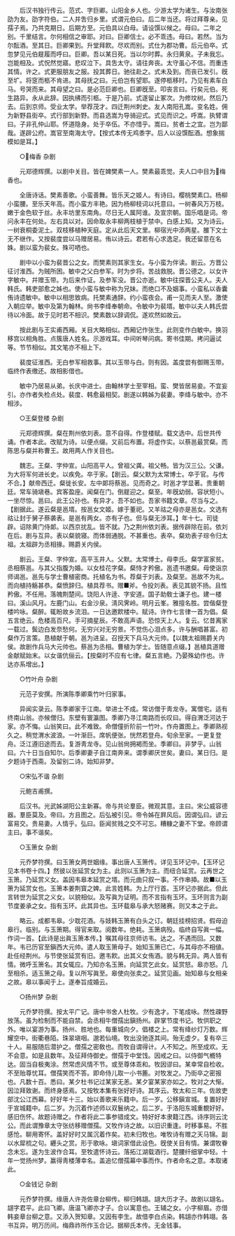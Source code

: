 <!-- { "loadSidebar": true } -->
　　后汉书独行传云。范式、字巨卿。山阳金乡人也。少游太学为诸生。与汝南张劭为友。劭字符伯。二人并吿归乡里。式谓元伯曰。后二年当还。将过拜尊亲。见孺子焉。乃共克期日。后期方至。元伯具以白母。请设馔以候之。母曰。二年之别。千里结言。尔何相信之审耶。对曰。巨卿信士。必不乖违。母曰。若然。当为尔酝酒。至其日。巨卿果到。升堂拜飮。尽欢而别。式仕为郡功曹。后元伯卒。式忽梦见元伯屣履而呼曰。巨卿。吾以某日死。当以尔时葬。永归黄泉。子未我忘。岂能相及。式怳然觉寤。悲叹泣下。具吿太守。请往奔丧。太守虽心不信。而重违其情。许之。式更服朋友之服。投其葬日。驰往赴之。式未及到。而丧已发引。旣至圹。将窆而柩不肯进。其母抚之曰。元伯岂有望耶。遂停柩移时。乃见有素车白马。号哭而来。其母望之曰。是必范巨卿也。巨卿旣至。叩丧言曰。行矣元伯。死生路异。永从此辞。因执绋而引柩。于是乃前。式遂留止冢次。为修坟树。然后乃去。后到京师。受业太学。举荐茂才。四迁荆州刺史。友人南阳孔嵩。变名姓。佣为新野县街卒。式行部到新野。而县选嵩为导骑迎式。式见而识之。呼嵩。执臂谓曰。子非孔仲山耶。怀道隐身。处于卒伍。不亦惜乎。嵩曰。贫者士之宜。岂为鄙哉。遂辟公府。嵩官至南海太守。【按式本传无鸡黍字。后人以设馔酝酒。想象揣模如是耳。】 

　　○梅香 杂剧 

　　元郑德辉撰。以剧中关目。皆在婢樊素一人。樊素最乖觉。夫人口中目为梅香也。 

　　全唐诗话。樊素善歌。小蛮善舞。皆乐天之姬人。有诗曰。樱桃樊素口。杨柳小蛮腰。至乐天年高。而小蛮方丰艳。因为杨柳枝词以托意曰。一树春风万万枝。嫩于金色软于丝。永丰坊里东南角。尽日无人属阿谁。及宣宗朝。国乐唱是词。帝问永丰在何处。左右具以对。因命取永丰柳两枝植于禁中。白感上知。又为诗云。一树衰桐委泥土。双枝移植种天庭。定从此后天文里。柳宿光中添两星。雒下文士无不继作。又按裴度尝以马赠居易。侑以诗云。君若有心求逸足。我还留意在名姝。剧以蛮为裴女。殊可哂也。 

　　剧中以小蛮为裴晋公之女。而樊素则其家生女。与小蛮为伴读。剧云。方晋公征讨淮西。为贼所困。敏中之父白参军。时为步将。苦战救脱。晋公德之。以女许字敏中。幷赠玉带。为后来作证。及参军没。晋公亦逝。敏中往探晋公夫人。夫人韩氏。韩吏部愈之姊也。使小蛮与敏中称为兄妹。而绝口不及姻事。小蛮私以香囊侑诗遗敏中。敏中以相思致病。托樊素通辞。约小蛮夜会。甫一见而夫人至。激使入朝应举。敏中及第为翰林。尙书李绛奉朝命。令敏中为裴壻。敏中以夫人韩氏尝待以冷面。故于见时若不相识。樊素数以辞调侃。遂欢然如故云。 

　　按此剧与王实甫西厢。关目大略相似。西厢记作张生。此则变作白敏中。换羽移宫以相角胜。点簇唐人姓名。示游戏耳。中间听琴问病。寄书佳期。拷问逼试等。节节相似。其文笔亦不相上下。 

　　裴度征淮西。无白参军相救事。其以玉带与白。则有因。盖度尝有御赐玉带。临终作表缴还。故相影借也。 

　　敏中乃居易从弟。长庆中进士。由翰林学士至宰相。蛮、樊皆居易妾。不宜妄引。亦作者失检点处。裴度、韩愈最相契。剧遂以韩姊为裴妻。李绛与敏中。亦不相涉。 

　　○王粲登楼 杂剧 

　　元郑德辉撰。粲在荆州依刘表。意不自得。作登楼赋。载文选中。后世共传诵。作者本此。改赋为诗。以便点缀。又前后布置。将虚作实。以蔡邕最赏粲。而陈思与粲并称曹王。故用两人作关目也。 

　　魏志。王粲、字仲宣。山阳高平人。曾祖父龚。祖父畅。皆为汉三公。父谦。为大将军何进长史。以疾免。卒于家。【剧云。粲父默为太常博士。卒于官。与传不合。】献帝西迁。粲徙长安。左中郞将蔡邕。见而奇之。时邕才学显著。贵重朝廷。常车骑塡巷。宾客盈座。闻粲在门。倒屣迎之。粲至。年旣幼弱。容状短小。一坐尽惊。邕曰。此王公孙也。有异才。吾不如也。吾家书籍文章。尽当与之。【剧据此。遂云粲是邕壻。按邕女文姬。嫁于董祀。又羊祜之母亦是邕女。文选有祜让封于舅子蔡袭表。是邕有两女。亦有子也。但与粲无渉耳。】年十七。司徒辟。诏除黄门侍郞。以西京扰乱。皆不就。乃之荆州依刘表。据传辟除在前。依刘在后。剧与互异。表以粲貌寝。而体弱通脱。不甚重也。表卒。粲劝表子琮令归太祖。太祖辟为丞相掾。赐爵关内侯。 

　　剧云。王粲、字仲宣。高平玉井人。父默。太常博士。母李氏。粲学富家贫。丞相蔡邕。与其父指腹为婚。以女桂花字粲。粲恃才矜傲。邕遗书邀粲。母使诣京师谒邕。邕先与学士曹植密商。托植名为书。荐粲于刘表。及粲至。邕故不为礼。而向植持觞甚恭。粲愤辞归。植具荐书。赠■斧。令投刘表。表见其貌不扬。且性矜傲。不任用。落魄荆楚间。饶阳人许逹、字安道。国子助敎士谦子也。建一楼曰。溪山风月。左鹿门山。右金沙泉。淸风霁岭。明月云峯。雅擅名胜。尝偕粲登楼吟咏。粲醉。辄盼故乡流泪。一日达邀飮楼中。赋诗。许作七言律一首为倡。粲五言绝云。危楼高百尺。手可摘星辰。不敢高声语。恐惊天上人。复云。忆昔离家一载过。鬓边白发奈愁何。无穷兴对无穷景。不觉伤心泪点多。许与酬唱甚富。初粲作万言策。恳植献于朝。邕为进呈。召授天下兵马大元帅。【以魏太祖赐爵关内侯。故剧作兵马大元帅也。蔡邕为丞相。曹植为学士。皆随意点缀。】邕植具道赠金献赋始末。以女谐伉俪云。【按粲时不应有七律。粲五言絶。乃晏殊幼作也。许达亦系增出。】 

　　○竹叶舟 杂剧 

　　元范子安撰。所演陈季卿乘竹叶归家事。 

　　异闻实录云。陈季卿家于江南。举进士不成。常访僧于靑龙寺。寓僧宅。适有终南山翁。亦候僧归。东壁有寰瀛图。季卿乃寻江南路而长叹曰。得自渭泛河达于家。亦不悔。山翁笑曰。此不难致。命僧僮折阶前一竹叶。作舟置图上。季卿熟视久之。稍觉渭水波浪。一叶渐巨。席帆便张。恍然若登舟。旬余至家。一更复登舟。泛江遵旧途而去。复游靑龙寺。见山翁尙拥褐而坐。季卿曰。非梦乎。山翁曰。六十日当自知尔。后季卿妻子自江南奔来。谓季卿厌世矣。妻曰。某日归。是夕题诗于西斋。及留别二诗。始知非梦。 

　　○宋弘不谐 杂剧 

　　元鲍吉甫撰。 

　　后汉书。光武姊湖阳公主新寡。帝与共论羣臣。微观其意。主曰。宋公威容德器。羣臣莫及。帝曰。方且图之。后弘被引见。帝令姊在屛风后。因谓弘曰。谚云富易交。贵易妻。人情乎。弘曰。臣闻贫贱之交不可忘。糟糠之妻不下堂。帝顾谓主曰。事不谐矣。 

　　○玉箫女 杂剧 

　　元乔梦符撰。曰玉箫女两世姻缘。事出唐人玉箫传。详见玉环记中。【玉环记见本书卷十四。】然彼以张延赏女为主。此则以玉箫为主。而纽合延赏。云再世之玉箫。乃延赏义女。盖因韦皋本延赏之壻。而元曲只叙一事。不作串揷。故■以玉箫为延赏女也。玉箫本姜荆寳之婢。此言姓韩。为上厅行首。玉环记亦据此。但此言转世为延赏之义女。以貌相似。及写眞为证明。而不言指有玉环。玉环则言为副节度姜承之女。指有玉环。此其异也。玉环载皋与承大怒赌赛。则又本之于此。 

　　略云。成都韦皋。少耽花酒。与妓韩玉箫有白头之订。朝廷挂榜招贤。假母迫皋行。临别。与玉箫期。得官来取。阅数年。绝耗。玉箫病殁。临终自写眞一幅。作词一首。【此诗是出眞玉箫本传。】嘱其母往京师访韦。达之。不遇而回。又数年。韦已历官至鎭西大元帅。遣人取玉箫母子。始知玉箫已亡。与其母亦不相値。赴任经荆州。与节使张延赏有旧。邀韦飮。出其义女侑酒。貌与韩无异。两人皆有情。微呼玉箫名。其女辄应。乃知亦名玉箫。向延赏乞此女。延赏怒。皋亦怒。几至相杀。适玉箫之母。复以所写眞至。皋使向张卖之。延赏见画。始知皋与女相亲之故。皋以事闻于上。遂奉旨成婚云。 

　　○扬州梦 杂剧 

　　元乔梦符撰。按太平广记。唐中书舍人杜牧。少有逸才。下笔成咏。然性疎野放荡。虽为检制而不能自禁。会丞相牛僧孺出鎭扬州。辟掌节度书记。牧供职之外。唯以宴游为事。扬州、胜地也。每重城向夕。倡楼之上。常有绛纱灯万数。辉耀空中。街衢巷陌。珠翠塡咽。邈若仙境。牧出没驰逐其间。殆无虚夕。复有卒三十人。易服随后潜护之。僧孺之密敎也。而牧自谓得计。人不知之。所至成欢。无不会意。如是且数年。及征拜侍御史。僧孺于中堂饯。因戒之曰。以侍御气槪特达。固当自极夷涂。然常虑风情不节。或至尊体乖和。牧因谬曰。某幸常自检收。不至贻尊忧耳。僧孺笑而不答。即命侍儿取一小书簏。对牧发之。乃街卒之密报也。凡数十百。悉曰。某夕杜书记过某家无恙。某夕宴某家亦如之。牧对之大惭。因泣拜致谢。而终身感焉。又按牧本集有张好好诗。其序云。牧太和三年。佐故吏部沈公江西幕。好好年十三。始以善歌来乐籍中。后一岁。公移鎭宣城。复置好好于宣城籍中。后二岁。为沉着作述师以双鬟纳之。后二岁。于洛阳东城重覩好好。感旧伤怀。故题诗赠之。作者将此二事参错成文。特好好本隶籍江西。诗序则云沈公。而此谓豫章太守张纺移赠僧孺。又牧作诗之故。以旧识重逢。时移事易。不胜感怆。聊用寄怀。盖好好时又属沉着作矣。初未归牧也。唯牧诗有赠之天马锦。副以水犀梳之句。纒头之赏。形于歌咏。塡词家借此设色。旣使关目有情。兼谓牧眷念未忘。遂为生波作合耳。至牧遣怀诗云。落拓江湖载酒行。楚腰纤细掌中轻。十年一觉扬州梦。赢得靑楼薄幸名。盖追忆僧孺幕中事而作。作者命名之意。本取诸此。 

　　○金钱记 杂剧 

　　元乔梦符撰。缘唐人许尧佐章台柳传。柳归韩翃。翃大历才子。故剧以翃名。翃字君平。此曰飞卿。唐温飞卿亦才子。合以寓意也。王辅之女。小字柳眉。亦借韩妾章台柳之意。又添入贺知章。又因有李生。故借李白点染。韩翃亦作韩翊。各书互异。明万历间。梅鼎祚所作玉合记。据柳氏本传。无金钱事。 

